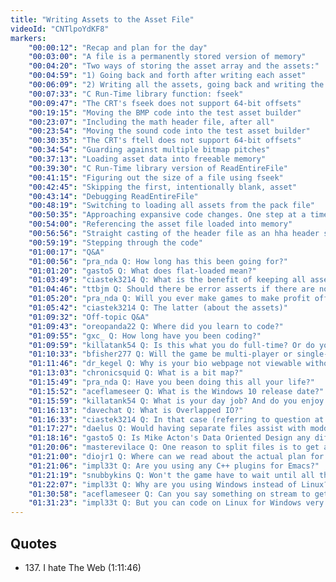 ```yaml
---
title: "Writing Assets to the Asset File"
videoId: "CNTlpoYdKF8"
markers:
    "00:00:12": "Recap and plan for the day"
    "00:03:00": "A file is a permanently stored version of memory"
    "00:04:20": "Two ways of storing the asset array and the assets:"
    "00:04:59": "1) Going back and forth after writing each asset"
    "00:06:09": "2) Writing all the assets, going back and writing the whole asset array"
    "00:07:33": "C Run-Time library function: fseek"
    "00:09:47": "The CRT's fseek does not support 64-bit offsets"
    "00:19:15": "Moving the BMP code into the test asset builder"
    "00:23:07": "Including the math header file, after all"
    "00:23:54": "Moving the sound code into the test asset builder"
    "00:30:35": "The CRT's ftell does not support 64-bit offsets"
    "00:34:54": "Guarding against multiple bitmap pitches"
    "00:37:13": "Loading asset data into freeable memory"
    "00:39:30": "C Run-Time library version of ReadEntireFile"
    "00:41:15": "Figuring out the size of a file using fseek"
    "00:42:45": "Skipping the first, intentionally blank, asset"
    "00:43:14": "Debugging ReadEntireFile"
    "00:48:19": "Switching to loading all assets from the pack file"
    "00:50:35": "Approaching expansive code changes. One step at a time"
    "00:54:00": "Referencing the asset file loaded into memory"
    "00:56:56": "Straight casting of the header file as an hha header struct, and checking the magic value and version"
    "00:59:19": "Stepping through the code"
    "01:00:17": "Q&A"
    "01:00:56": "pra_nda Q: How long has this been going for?"
    "01:01:20": "gasto5 Q: What does flat-loaded mean?"
    "01:03:49": "ciastek3214 Q: What is the benefit of keeping all assets in one file as opposed to making different asset files dedicated to each type of asset?"
    "01:04:46": "ttbjm Q: Should there be error asserts if there are no assets that match a query? (answered at 1:05:42)"
    "01:05:20": "pra_nda Q: Will you ever make games to make profit off?"
    "01:05:42": "ciastek3214 Q: The latter (about the assets)"
    "01:09:32": "Off-topic Q&A"
    "01:09:43": "oreopanda22 Q: Where did you learn to code?"
    "01:09:55": "gxc_ Q: How long have you been coding?"
    "01:09:59": "killatank54 Q: Is this what you do full-time? Or do you work for a company?"
    "01:10:33": "bfisher277 Q: Will the game be multi-player or single-player? And will you be able to code your character, kind of like CodeSpells, like the name \"handmade hero\" would suggest?"
    "01:11:46": "dr_kegel Q: Why is your bio webpage not viewable without javascript? (!quote 137)"
    "01:13:03": "chronicsquid Q: What is a bit map?"
    "01:15:49": "pra_nda Q: Have you been doing this all your life?"
    "01:15:52": "aceflameseer Q: What is the Windows 10 release date?"
    "01:15:59": "killatank54 Q: What is your day job? And do you enjoy it?"
    "01:16:13": "davechat Q: What is Overlapped IO?"
    "01:16:33": "ciastek3214 Q: In that case (referring to question at 1:03:49), why do other developers break up their assets in separate files?"
    "01:17:27": "daelus Q: Would having separate files assist with modding or patching?"
    "01:18:16": "gasto5 Q: Is Mike Acton's Data Oriented Design any different than Compression Oriented Programming?"
    "01:20:06": "masterevilace Q: One reason to split files is to get around the FAT32 4GB limit. Another reason might be if your pipeline allows audio devs to update their pack file for the game w/o needing or messing with other parts of the game (models, textures)"
    "01:21:00": "diojr1 Q: Where can we read about the actual plan for the game? (gameplay)"
    "01:21:06": "impl33t Q: Are you using any C++ plugins for Emacs?"
    "01:21:19": "snubbykins Q: Won't the game have to wait until all the assets have been decompressed before the game can start?"
    "01:22:07": "impl33t Q: Why are you using Windows instead of Linux?"
    "01:30:58": "aceflameseer Q: Can you say something on stream to get reddit angry; they're already complaining about your OOP statement"
    "01:31:23": "impl33t Q: But you can code on Linux for Windows very easily, right?"
---
```


## Quotes

* 137\. I hate The Web (1:11:46)
